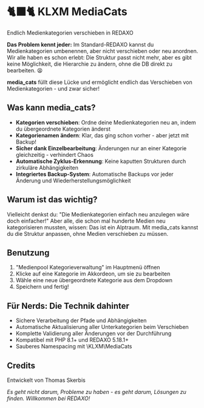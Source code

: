 # 🐈‍⬛🐈 KLXM MediaCats

Endlich Medienkategorien verschieben in REDAXO

**Das Problem kennt jeder:** Im Standard-REDAXO kannst du Medienkategorien umbenennen, aber nicht verschieben oder neu anordnen. Wir alle haben es schon erlebt: Die Struktur passt nicht mehr, aber es gibt keine Möglichkeit, die Hierarchie zu ändern, ohne die DB direkt zu bearbeiten. 😫

**media_cats** füllt diese Lücke und ermöglicht endlich das Verschieben von Medienkategorien - und zwar sicher!

## Was kann media_cats?

- **Kategorien verschieben**: Ordne deine Medienkategorien neu an, indem du übergeordnete Kategorien änderst
- **Kategorienamen ändern**: Klar, das ging schon vorher - aber jetzt mit Backup!
- **Sicher dank Einzelbearbeitung**: Änderungen nur an einer Kategorie gleichzeitig - verhindert Chaos
- **Automatische Zyklus-Erkennung**: Keine kaputten Strukturen durch zirkuläre Abhängigkeiten
- **Integriertes Backup-System**: Automatische Backups vor jeder Änderung und Wiederherstellungsmöglichkeit

## Warum ist das wichtig?

Vielleicht denkst du: "Die Medienkategorien einfach neu anzulegen wäre doch einfacher!" Aber alle, die schon mal hunderte Medien neu kategorisieren mussten, wissen: Das ist ein Alptraum. Mit media_cats kannst du die Struktur anpassen, ohne Medien verschieben zu müssen.

## Benutzung

1. "Medienpool Kategorieverwaltung" im Hauptmenü öffnen
2. Klicke auf eine Kategorie im Akkordeon, um sie zu bearbeiten
3. Wähle eine neue übergeordnete Kategorie aus dem Dropdown
4. Speichern und fertig!

## Für Nerds: Die Technik dahinter

- Sichere Verarbeitung der Pfade und Abhängigkeiten
- Automatische Aktualisierung aller Unterkategorien beim Verschieben
- Komplette Validierung aller Änderungen vor der Durchführung
- Kompatibel mit PHP 8.1+ und REDAXO 5.18.1+
- Sauberes Namespacing mit \KLXM\MediaCats


## Credits

Entwickelt von Thomas Skerbis

*Es geht nicht darum, Probleme zu haben - es geht darum, Lösungen zu finden. Willkommen bei REDAXO!*
